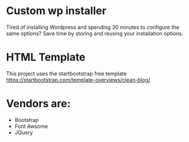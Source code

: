 # Custom wp installer
Tired of installing Wordpress and spending 30 minutes to configure the same options? Save time by storing and reusing your installation options.

# HTML Template
This project uses the startbootstrap free template https://startbootstrap.com/template-overviews/clean-blog/ 

# Vendors are:
- Bootstrap
- Font Awsome
- JQuery
